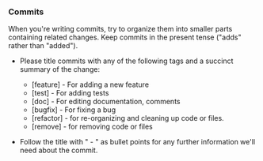 ### Commits
When you're writing commits, try to organize them into smaller parts containing related changes.  Keep commits in the present tense ("adds" rather than "added").

* Please title commits with any of the following tags and a succinct summary of the change:
  * [feature] - For adding a new feature
  * [test] - For adding tests
  * [doc] - For editing documentation, comments
  * [bugfix] - For fixing a bug
  * [refactor] - for re-organizing and cleaning up code or files.
  * [remove] - for removing code or files


* Follow the title with " - " as bullet points for any further information we'll need about the commit.

